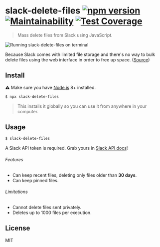 # slack-delete-files [![npm version](https://img.shields.io/npm/v/slack-delete-files.svg)](https://www.npmjs.com/package/slack-delete-files) [![Maintainability](https://api.codeclimate.com/v1/badges/5b06ef864fec5a5855ce/maintainability)](https://codeclimate.com/github/burnumd/slack-delete-files/maintainability) [![Test Coverage](https://api.codeclimate.com/v1/badges/5b06ef864fec5a5855ce/test_coverage)](https://codeclimate.com/github/burnumd/slack-delete-files/test_coverage)

> Mass delete files from Slack using JavaScript.

![Running slack-delete-files on terminal](https://cloud.githubusercontent.com/assets/5303585/25916939/c69d6b98-359c-11e7-8cc2-526420d18740.gif)

Because Slack comes with limited file storage and there's no way to bulk delete files using the web interface in order to free up space. ([Source](https://get.slack.help/hc/en-us/articles/218159688-Delete-shared-files))

## Install
:warning: Make sure you have [Node.js](https://nodejs.org/) 8+ installed.

```sh
$ npx slack-delete-files
```

> This installs it globally so you can use it from anywhere in your computer.

## Usage

```sh
$ slack-delete-files
```

A Slack API token is required. Grab yours in [Slack API docs](https://api.slack.com/custom-integrations/legacy-tokens)!

###### Features
- Can keep recent files, deleting only files older than **30 days**.
- Can keep pinned files.

###### Limitations
- Cannot delete files sent privately.
- Deletes up to 1000 files per execution.

## License
MIT
